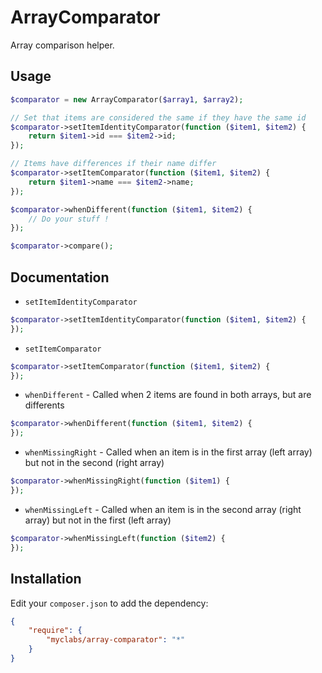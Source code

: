 # ArrayComparator

Array comparison helper.

## Usage

```php
$comparator = new ArrayComparator($array1, $array2);

// Set that items are considered the same if they have the same id
$comparator->setItemIdentityComparator(function ($item1, $item2) {
    return $item1->id === $item2->id;
});

// Items have differences if their name differ
$comparator->setItemComparator(function ($item1, $item2) {
    return $item1->name === $item2->name;
});

$comparator->whenDifferent(function ($item1, $item2) {
    // Do your stuff !
});

$comparator->compare();
```

## Documentation

* `setItemIdentityComparator`

```php
$comparator->setItemIdentityComparator(function ($item1, $item2) {
});
```

* `setItemComparator`

```php
$comparator->setItemComparator(function ($item1, $item2) {
});
```

* `whenDifferent` - Called when 2 items are found in both arrays, but are differents

```php
$comparator->whenDifferent(function ($item1, $item2) {
});
```

* `whenMissingRight` - Called when an item is in the first array (left array) but not in the second (right array)

```php
$comparator->whenMissingRight(function ($item1) {
});
```

* `whenMissingLeft` - Called when an item is in the second array (right array) but not in the first (left array)

```php
$comparator->whenMissingLeft(function ($item2) {
});
```


## Installation

Edit your `composer.json` to add the dependency:

```json
{
	"require": {
		"myclabs/array-comparator": "*"
	}
}
```
